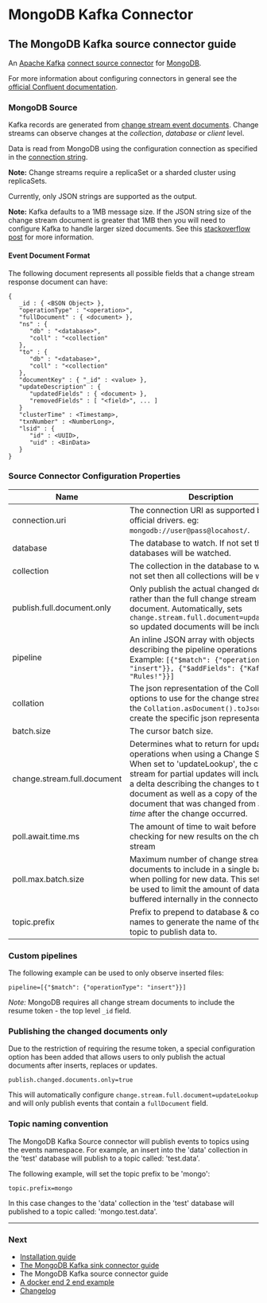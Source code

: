 # MongoDB Kafka Connector

## The MongoDB Kafka source connector guide

An [Apache Kafka](https://kafka.apache.org/) [connect source connector](https://kafka.apache.org/documentation/#connect) for 
[MongoDB](https://www.mongodb.com/).

For more information about configuring connectors in general see the 
[official Confluent documentation](https://docs.confluent.io/current/connect/managing/configuring.html).

### MongoDB Source

Kafka records are generated from [change stream event documents](https://docs.mongodb.com/manual/changeStreams/). Change streams can observe
changes at the _collection_, _database_ or _client_ level.

Data is read from MongoDB using the configuration connection as specified in the 
[connection string](http://mongodb.github.io/mongo-java-driver/3.10/javadoc/com/mongodb/ConnectionString.html).

**Note:** Change streams require a replicaSet or a sharded cluster using replicaSets.

Currently, only JSON strings are supported as the output.

**Note:** Kafka defaults to a 1MB message size. If the JSON string size of the change stream document is greater that 1MB then you will need
to configure Kafka to handle larger sized documents.  See this [stackoverflow post](https://stackoverflow.com/questions/21020347/how-can-i-send-large-messages-with-kafka-over-15mb)
for more information.

#### Event Document Format

The following document represents all possible fields that a change stream response document can have:

```
{
   _id : { <BSON Object> },
   "operationType" : "<operation>",
   "fullDocument" : { <document> },
   "ns" : {
      "db" : "<database>",
      "coll" : "<collection"
   },
   "to" : {
      "db" : "<database>",
      "coll" : "<collection"
   },
   "documentKey" : { "_id" : <value> },
   "updateDescription" : {
      "updatedFields" : { <document> },
      "removedFields" : [ "<field>", ... ]
   }
   "clusterTime" : <Timestamp>,
   "txnNumber" : <NumberLong>,
   "lsid" : {
      "id" : <UUID>,
      "uid" : <BinData>
   }
}
```

### Source Connector Configuration Properties 

| Name                        | Description                                                                                                                                                                                                                                                                                                          | Type    | Default                                                   | Valid Values                                   | Importance |
|-----------------------------|----------------------------------------------------------------------------------------------------------------------------------------------------------------------------------------------------------------------------------------------------------------------------------------------------------------------|---------|-----------------------------------------------------------|------------------------------------------------|------------|
| connection.uri              | The connection URI as supported by the official drivers. eg: ``mongodb://user@pass@locahost/``.                                                                                                                                                                                                                      | string  | mongodb://localhost:27017,localhost:27018,localhost:27019 | A valid connection string                      | high       |
| database                    | The database to watch. If not set then all databases will be watched.                                                                                                                                                                                                                                                | string  | ""                                                        |                                                | medium     |
| collection                  | The collection in the database to watch. If not set then all collections will be watched.                                                                                                                                                                                                                            | string  | ""                                                        |                                                | medium     |
| publish.full.document.only  | Only publish the actual changed document rather than the full change stream document. Automatically, sets `change.stream.full.document=updateLookup` so updated documents will be included.                                                                                                                          | boolean | false                                                     |                                                | high       |
| pipeline                    | An inline JSON array with objects describing the pipeline operations to run. Example: `[{"$match": {"operationType": "insert"}}, {"$addFields": {"Kafka": "Rules!"}}]`                                                                                                                                               | string  | []                                                        | A valid JSON array                             | medium     |
| collation                   | The json representation of the Collation options to use for the change stream. Use the `Collation.asDocument().toJson()` to create the specific json representation.                                                                                                                                                 | string  | ""                                                        | A valid JSON document representing a collation | high       |
| batch.size                  | The cursor batch size.                                                                                                                                                                                                                                                                                               | int     | 0                                                         | [0,...]                                        | medium     |
| change.stream.full.document | Determines what to return for update operations when using a Change Stream. When set to 'updateLookup', the change stream for partial updates will include both a delta describing the changes to the document as well as a copy of the entire document that was changed from *some time* after the change occurred. | string  | ""                                                        | An empty string OR [default, updatelookup]     | high       |
| poll.await.time.ms          | The amount of time to wait before checking for new results on the change stream                                                                                                                                                                                                                                      | long    | 5000                                                      | [1,...]                                        | low        |
| poll.max.batch.size         | Maximum number of change stream documents to include in a single batch when polling for new data. This setting can be used to limit the amount of data buffered internally in the connector.                                                                                                                         | int     | 1000                                                      | [1,...]                                        | low        |
| topic.prefix                | Prefix to prepend to database & collection names to generate the name of the Kafka topic to publish data to.                                                                                                                                                                                                         | string  | ""                                                        |                                                | low        |


### Custom pipelines

The following example can be used to only observe inserted files:

```properties
pipeline=[{"$match": {"operationType": "insert"}}]
```

_Note:_ MongoDB requires all change stream documents to include the resume token - the top level `_id` field.

### Publishing the changed documents only

Due to the restriction of requiring the resume token, a special configuration option has been added that allows users to only publish the 
actual documents after inserts, replaces or updates.

```properties
publish.changed.documents.only=true
```

This will automatically configure `change.stream.full.document=updateLookup` and will only publish events that contain a `fullDocument` field.

### Topic naming convention

The MongoDB Kafka Source connector will publish events to topics using the events namespace. For example, an insert into the 'data' collection 
in the 'test' database will publish to a topic called: 'test.data'.

The following example, will set the topic prefix to be 'mongo':

```properties
topic.prefix=mongo
```

In this case changes to the 'data' collection in the 'test' database will published to a topic called: 'mongo.test.data'.

---
### Next

- [Installation guide](./install.md)
- [The MongoDB Kafka sink connector guide](./sink.md)
- The MongoDB Kafka source connector guide
- [A docker end 2 end example](../docker/README.md)
- [Changelog](./changelog.md)
